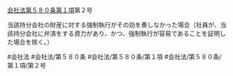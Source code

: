 [会社法第５８０条第１項](会社法＿＿＿＿第５８０条第１項)第２号

当該持分会社の財産に対する強制執行がその効を奏しなかった場合（社員が、当該持分会社に弁済をする資力があり、かつ、強制執行が容易であることを証明した場合を除く。）


#会社法
#会社法/第５８０条
#会社法/第５８０条/第１項
#会社法/第５８０条/第１項/第２号
